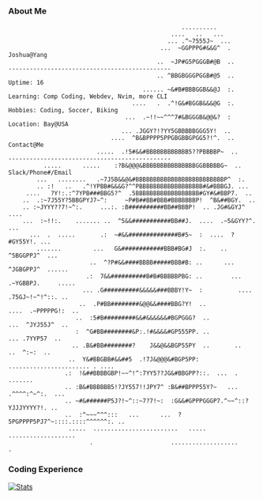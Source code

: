 ### About Me

                                                                                                    
                                                     ..........                                     
                                                  ....   ..   ...                                   
                                                 ... .^~7555J~  ...                                 
                                               ...  ~GGPPPG#&&G^  .                                 Joshua@Yang
                                              ..  ~JP#G5PGGGB#@B  ..                                ----------------------------------------------
                                              .. ^BBGBGGGPGGB#@5  ..                                Uptime: 16 
                                          ...... ~&#B#BBBGGB&&@J  :.                                Learning: Comp Coding, Webdev, Nvim, more CLI
                                       ....   .  .^!G&#BGGB&&&@G  :.                                Hobbies: Coding, Soccer, Biking
                                     ...  .~!!~~^^^7#&BGGGB&@@&?  :                                 Location: Bay@USA
                                    ... .JGGY?!?YY5GBBBBBGGG5Y!  ..                                 
                                 ....  ^B&BPPPP5PPGBGBBGPGG5?!^.  ..                                Contact@Me
                             .....  .!5#&&#BBBBBBBBBBBB5??PBBBBP~  ..                               ----------------------------------------------
              .....      .....    :?B&@@@&BBBBBBBBBBBBBBBGGBBBBBG~  ..                              Slack/Phone#/Email
            ...   ........   .~7J5B&&@&#BBBBBBBBBBBBBBBBBBBBBBBBBP^  :.                             
            .. :!   ..   .^!YPBB#&&&G?^^PBBBBBBBBBBBBBBBBBB#&#BBBGJ. ...                            
         ....   ?Y!:.:^7YPB###BBG5?^  .5BBBBBBBBBBBBBBBBBB#GY#&#BBP7.  ..                           
        ..  .:~7J55Y?5BBGPYJ7~^:     ~P#B##BB#BBB#BBBBBBBP!  ^B&##BGY.  ..                          
        .. :~JYYY??7!~^:.     ...:. :B##########BB##BBBP!  .. .JG#&GYJ^  ....                       
        ...  :~!!:.    ....... ..  ^5&&###########BB##J.  ....  .~5&GYY?^.  ...                     
          ...  .  .....       .:  ~#&&##############B#5~  :  ....  ?#GY55Y!. ...                    
            .......         ...   G&############BBB#BG#J  :.    ..  ^5BGGPPJ^  ...                  
                           ..  ^?P#&&####BBBB#####BBB#B: ..      ...  ^JGBGPPJ^  ......             
                          .:  7&&##########B#B#BBBBBPBG: ..        ...  .~YGBBPJ.     .....         
                         ... .G##########&&&&&###BBBY!Y~  :          ....  .75GJ~!~^!^::. ..        
                        ..  .P#BB########&@@&&####BBG?Y!  ..            ....  .~PPPPPG!:  ..        
                       ..  :5#B#########&&#&&&&&&#BGPGGG?  ..              ...  ^JYJ55J^  ..        
                       :  ^G#BB########&P:.!#&&&&#GP555PP. ..                ... .7YYP57  ..        
                      .. .B&#BB########?    J&&@&&BGP55PY  ..       ..         ..  ^:~:  ..         
                     ..  Y&#BBGBB#&&##5  .!7J&@@@&#BGP5PP:  ....................... . ....          
                    .:  !&##BBBBGBP!~~^!^:7YY5??JG&#BBGPP?::.  ...  .           .......             
                    .. :B&#BBBBBB5!?JY557!!JPY7^ :B&##BPPP55Y?~   ... .^^^^:^~^:.  ...              
                    .. ~#&######P5J?!~^::~7?7!~:  :G&&#GPPPGGGP7.^~~^::?YJJJYYYY?!. ..              
                    ..  :^~~~^^^:::   ...      ...  ?5PGPPPP5PJ7^~::::.::::^^^^^^:. ..              
                     .....  ........................   .....      ...................               
                           .                      ...................           .                   
                                                                                                   


### Coding Experience

[![Stats](https://github-readme-stats.vercel.app/api/wakatime?username=joshuayang&count_private=true&theme=tokyonight&show_icons=true&compact=true&custom_title=About%20Languages)](https://wakatime.com/@joshuayang)

<!-- https://github.com/anuraghazra/github-readme-stats/blob/master/themes/README.md-->

